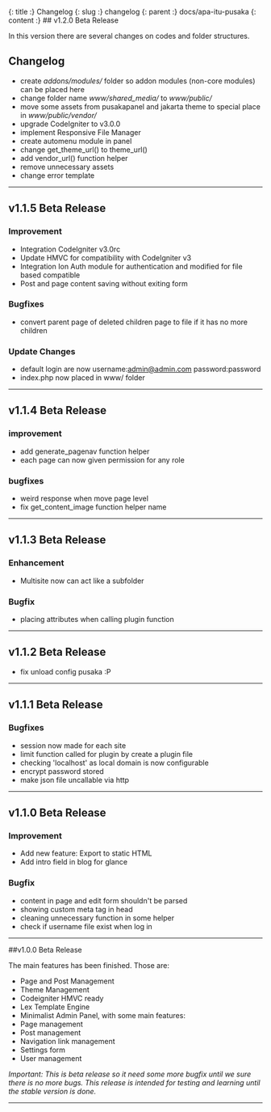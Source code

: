 {: title :} Changelog
{: slug :} changelog
{: parent :} docs/apa-itu-pusaka
{: content :} ## v1.2.0 Beta Release

In this version there are several changes on codes and folder structures.

## Changelog

- create *addons/modules/* folder so addon modules (non-core modules) can be placed here
- change folder name *www/shared_media/* to *www/public/*
- move some assets from pusakapanel and jakarta theme to special place in *www/public/vendor/*
- upgrade CodeIgniter to v3.0.0
- implement Responsive File Manager
- create automenu module in panel
- change get_theme_url() to theme_url()
- add vendor_url() function helper
- remove unnecessary assets
- change error template

---------

## v1.1.5 Beta Release

### Improvement

- Integration CodeIgniter v3.0rc
- Update HMVC for compatibility with CodeIgniter v3
- Integration Ion Auth module for authentication and modified for file based compatible
- Post and page content saving without exiting form

### Bugfixes

- convert parent page of deleted children page to file if it has no more children

### Update Changes

- default login are now username:admin@admin.com password:password
- index.php now placed in www/ folder

---------

## v1.1.4 Beta Release

### improvement

- add generate_pagenav function helper
- each page can now given permission for any role

### bugfixes

- weird response when move page level
- fix get_content_image function helper name

---------

## v1.1.3 Beta Release

### Enhancement

- Multisite now can act like a subfolder

### Bugfix

- placing attributes when calling plugin function

---------

## v1.1.2 Beta Release

- fix unload config pusaka :P

---------

## v1.1.1 Beta Release

### Bugfixes

- session now made for each site
- limit function called for plugin by create a plugin file
- checking 'localhost' as local domain is now configurable
- encrypt password stored
- make json file uncallable via http

---------

## v1.1.0 Beta Release

### Improvement

- Add new feature: Export to static HTML
- Add intro field in blog for glance

### Bugfix

- content in page and edit form shouldn't be parsed
- showing custom meta tag in head
- cleaning unnecessary function in some helper
- check if username file exist when log in

--------

##v1.0.0 Beta Release

The main features has been finished. Those are:

- Page and Post Management
- Theme Management
- Codeigniter HMVC ready
- Lex Template Engine
- Minimalist Admin Panel, with some main features:
- Page management
- Post management
- Navigation link management
- Settings form
- User management

*Important: This is beta release so it need some more bugfix until we sure there is no more bugs. This release is intended for testing and learning until the stable version is done.*

--------
